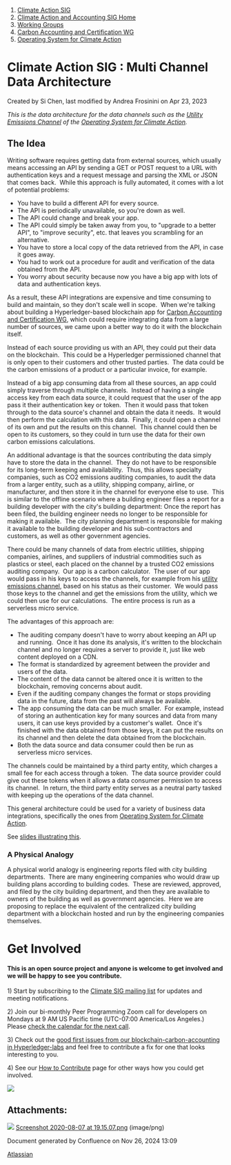 1. [Climate Action SIG](index.html)
2. [Climate Action and Accounting SIG Home](Climate-Action-and-Accounting-SIG-Home_19005445.html)
3. [Working Groups](Working-Groups_19005701.html)
4. [Carbon Accounting and Certification WG](Carbon-Accounting-and-Certification-WG_19005779.html)
5. [Operating System for Climate Action](Operating-System-for-Climate-Action_19005889.html)

# Climate Action SIG : Multi Channel Data Architecture

Created by Si Chen, last modified by Andrea Frosinini on Apr 23, 2023

*This is the data architecture for the data channels such as the [Utility Emissions Channel](https://lf-hyperledger.atlassian.net/wiki/display/CASIG/Utility+Emissions+Channel) of the [Operating System for Climate Action](Operating-System-for-Climate-Action_19005889.html).*

## The Idea

Writing software requires getting data from external sources, which usually means accessing an API by sending a GET or POST request to a URL with authentication keys and a request message and parsing the XML or JSON that comes back.  While this approach is fully automated, it comes with a lot of potential problems:

- You have to build a different API for every source.
- The API is periodically unavailable, so you're down as well.
- The API could change and break your app.
- The API could simply be taken away from you, to "upgrade to a better API", to "improve security", etc. that leaves you scrambling for an alternative.
- You have to store a local copy of the data retrieved from the API, in case it goes away.
- You had to work out a procedure for audit and verification of the data obtained from the API.
- You worry about security because now you have a big app with lots of data and authentication keys.

As a result, these API integrations are expensive and time consuming to build and maintain, so they don't scale well in scope.  When we're talking about building a Hyperledger-based blockchain app for [Carbon Accounting and Certification WG](Carbon-Accounting-and-Certification-WG_19005779.html), which could require integrating data from a large number of sources, we came upon a better way to do it with the blockchain itself.

Instead of each source providing us with an API, they could put their data on the blockchain.  This could be a Hyperledger permissioned channel that is only open to their customers and other trusted parties.  The data could be the carbon emissions of a product or a particular invoice, for example.

Instead of a big app consuming data from all these sources, an app could simply traverse through multiple channels.  Instead of having a single access key from each data source, it could request that the user of the app pass it their authentication key or token.  Then it would pass that token through to the data source's channel and obtain the data it needs.  It would then perform the calculation with this data.  Finally, it could open a channel of its own and put the results on this channel.  This channel could then be open to its customers, so they could in turn use the data for their own carbon emissions calculations.

An additional advantage is that the sources contributing the data simply have to store the data in the channel.  They do not have to be responsible for its long-term keeping and availability.  Thus, this allows specialty companies, such as CO2 emissions auditing companies, to audit the data from a larger entity, such as a utility, shipping company, airline, or manufacturer, and then store it in the channel for everyone else to use.  This is similar to the offline scenario where a building engineer files a report for a building developer with the city's building department: Once the report has been filed, the building engineer needs no longer to be responsible for making it available.  The city planning department is responsible for making it available to the building developer and his sub-contractors and customers, as well as other government agencies.

There could be many channels of data from electric utilities, shipping companies, airlines, and suppliers of industrial commodities such as plastics or steel, each placed on the channel by a trusted CO2 emissions auditing company.  Our app is a carbon calculator.  The user of our app would pass in his keys to access the channels, for example from his [utility emissions channel](Emissions-Data-Channel_19006106.html), based on his status as their customer.  We would pass those keys to the channel and get the emissions from the utility, which we could then use for our calculations.  The entire process is run as a serverless micro service.   

The advantages of this approach are:

- The auditing company doesn't have to worry about keeping an API up and running.  Once it has done its analysis, it's written to the blockchain channel and no longer requires a server to provide it, just like web content deployed on a CDN.
- The format is standardized by agreement between the provider and users of the data.
- The content of the data cannot be altered once it is written to the blockchain, removing concerns about audit.
- Even if the auditing company changes the format or stops providing data in the future, data from the past will always be available.
- The app consuming the data can be much smaller.  For example, instead of storing an authentication key for many sources and data from many users, it can use keys provided by a customer's wallet.  Once it's finished with the data obtained from those keys, it can put the results on its channel and then delete the data obtained from the blockchain.
- Both the data source and data consumer could then be run as serverless micro services.

The channels could be maintained by a third party entity, which charges a small fee for each access through a token.  The data source provider could give out these tokens when it allows a data consumer permission to access its channel.  In return, the third party entity serves as a neutral party tasked with keeping up the operations of the data channel.

This general architecture could be used for a variety of business data integrations, specifically the ones from [Operating System for Climate Action](Operating-System-for-Climate-Action_19005889.html).

See [slides illustrating this](https://docs.google.com/presentation/d/1V-v0fkvRoPylIlVxeFS06izeWJumAwLuRTGqzOvssYs/edit?usp=sharing).

### A Physical Analogy

A physical world analogy is engineering reports filed with city building departments.  There are many engineering companies who would draw up building plans according to building codes.  These are reviewed, approved, and filed by the city building department, and then they are available to owners of the building as well as government agencies.  Here we are proposing to replace the equivalent of the centralized city building department with a blockchain hosted and run by the engineering companies themselves.

# Get Involved

#### This is an open source project and anyone is welcome to get involved and we will be happy to see you contribute.

1\) Start by subscribing to the [Climate SIG mailing list](https://lists.hyperledger.org/g/climate-sig) for updates and meeting notifications.

2\) Join our bi-monthly Peer Programming Zoom call for developers on Mondays at 9 AM US Pacific time (UTC-07:00 America/Los Angeles.) Please [check the calendar for the next call](https://lists.hyperledger.org/g/climate-sig/calendar). 

3\) Check out the [good first issues from our blockchain-carbon-accounting in Hyperledger-labs](https://github.com/hyperledger-labs/blockchain-carbon-accounting/issues) and feel free to contribute a fix for one that looks interesting to you.

4\) See our [How to Contribute](How-to-Contribute_19006806.html) page for other ways how you could get involved. 

![](plugins/servlet/confluence/placeholder/unknown-macro)

## Attachments:

![](images/icons/bullet_blue.gif) [Screenshot 2020-08-07 at 19.15.07.png](attachments/19006054/19006115.png) (image/png)

Document generated by Confluence on Nov 26, 2024 13:09

[Atlassian](http://www.atlassian.com/)
